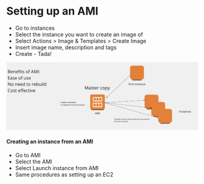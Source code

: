 # Setting up an AMI
- Go to instances
- Select the instance you want to create an image of
- Select Actions > Image & Templates > Create Image
- Insert image name, description and tags
- Create - Tada!

![](img/AMI_diagram.png)

#### Creating an instance from an AMI
- Go to AMI
- Select the AMI
- Select Launch instance from AMI
- Same procedures as setting up an EC2
